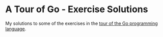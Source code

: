 # A Tour of Go - Exercise Solutions
My solutions to some of the exercises in the [tour of the Go programming language](https://go.dev/tour/).
